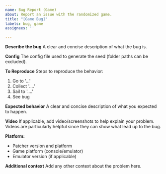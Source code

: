 ```yaml
---
name: Bug Report (Game)
about: Report an issue with the randomized game.
title: "[Game Bug]"
labels: bug, game
assignees: ''

---
```


**Describe the bug**
A clear and concise description of what the bug is.

**Config**
The config file used to generate the seed (folder paths can be excluded).

**To Reproduce**
Steps to reproduce the behavior:
1. Go to '...'
2. Collect '....'
3. Sail to '....'
4. See bug

**Expected behavior**
A clear and concise description of what you expected to happen.

**Video**
If applicable, add video/screenshots to help explain your problem. Videos are particularly helpful since they can show what lead up to the bug.

**Platform:**
 - Patcher version and platform
 - Game platform (console/emulator)
 - Emulator version (if applicable)

**Additional context**
Add any other context about the problem here.
